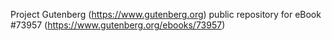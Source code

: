 Project Gutenberg (https://www.gutenberg.org) public repository for
eBook #73957 (https://www.gutenberg.org/ebooks/73957)
